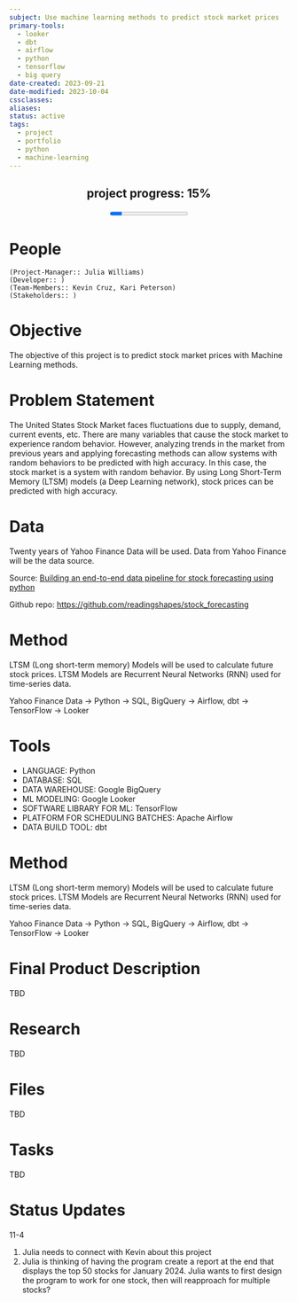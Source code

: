 ```yaml
---
subject: Use machine learning methods to predict stock market prices
primary-tools:
  - looker
  - dbt
  - airflow
  - python
  - tensorflow
  - big query
date-created: 2023-09-21
date-modified: 2023-10-04
cssclasses: 
aliases: 
status: active
tags:
  - project
  - portfolio
  - python
  - machine-learning
---
```


<center><h2>project progress: 15%</h2><progress value="15" max="100"></progress></center>

# People
	(Project-Manager:: Julia Williams)
	(Developer:: )
	(Team-Members:: Kevin Cruz, Kari Peterson)
	(Stakeholders:: )

# Objective
The objective of this project is to predict stock market prices with Machine Learning methods. 

# Problem Statement
The United States Stock Market faces fluctuations due to supply, demand, current events, etc. There are many variables that cause the stock market to experience random behavior. However, analyzing trends in the market from previous years and applying forecasting methods can allow systems with random behaviors to be predicted with high accuracy. In this case, the stock market is a system with random behavior. By using Long Short-Term Memory (LTSM) models (a Deep Learning network), stock prices can be predicted with high accuracy.

# Data

Twenty years of Yahoo Finance Data will be used. Data from Yahoo Finance will be the data source. 

Source: [Building an end-to-end data pipeline for stock forecasting using python](https://medium.com/@dana.fatadilla123/building-an-end-to-end-data-pipeline-for-stock-forecasting-using-python-63a857be11fe)

Github repo: https://github.com/readingshapes/stock_forecasting

# Method
LTSM (Long short-term memory) Models will be used to calculate future stock prices. LTSM Models are Recurrent Neural Networks (RNN) used for time-series data. 

Yahoo Finance Data -> Python -> SQL, BigQuery -> Airflow, dbt -> TensorFlow -> Looker

# Tools
- LANGUAGE: Python
- DATABASE: SQL
- DATA WAREHOUSE: Google BigQuery
- ML MODELING: Google Looker
- SOFTWARE LIBRARY FOR ML: TensorFlow 
- PLATFORM FOR SCHEDULING BATCHES: Apache Airflow 
- DATA BUILD TOOL: dbt

# Method
LTSM (Long short-term memory) Models will be used to calculate future stock prices. LTSM Models are Recurrent Neural Networks (RNN) used for time-series data. 

Yahoo Finance Data -> Python -> SQL, BigQuery -> Airflow, dbt -> TensorFlow -> Looker

# Final Product Description
TBD

# Research
TBD

# Files
TBD

# Tasks
TBD

# Status Updates
11-4
1. Julia needs to connect with Kevin about this project
2. Julia is thinking of having the program create a report at the end that displays the top 50 stocks for January 2024. Julia wants to first design the program to work for one stock, then will reapproach for multiple stocks? 


